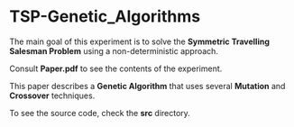 # TSP-Genetic_Algorithms

The main goal of this experiment is to solve the **Symmetric Travelling Salesman Problem** using a non-deterministic approach.

Consult **Paper.pdf** to see the contents of the experiment.

This paper describes a **Genetic Algorithm** that uses several **Mutation** and **Crossover** techniques. 

To see the source code, check the **src** directory.

